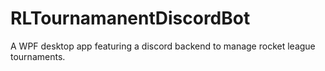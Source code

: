 # RLTournamanentDiscordBot
A WPF desktop app featuring a discord backend to manage rocket league tournaments.
